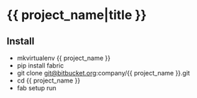 # {{ project_name|title }} #

## Install ##

- mkvirtualenv {{ project_name }}
- pip install fabric
- git clone git@bitbucket.org:company/{{ project_name }}.git
- cd {{ project_name }}
- fab setup run
